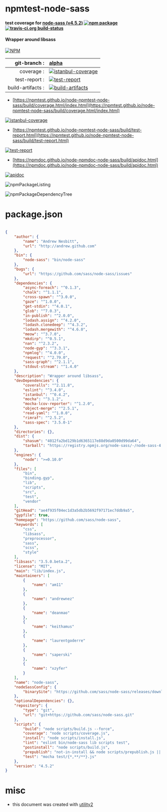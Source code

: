 # npmtest-node-sass

#### test coverage for  [node-sass (v4.5.2)](https://github.com/sass/node-sass)  [![npm package](https://img.shields.io/npm/v/npmtest-node-sass.svg?style=flat-square)](https://www.npmjs.org/package/npmtest-node-sass) [![travis-ci.org build-status](https://api.travis-ci.org/npmtest/node-npmtest-node-sass.svg)](https://travis-ci.org/npmtest/node-npmtest-node-sass)

#### Wrapper around libsass

[![NPM](https://nodei.co/npm/node-sass.png?downloads=true&downloadRank=true&stars=true)](https://www.npmjs.com/package/node-sass)

| git-branch : | [alpha](https://github.com/npmtest/node-npmtest-node-sass/tree/alpha)|
|--:|:--|
| coverage : | [![istanbul-coverage](https://npmtest.github.io/node-npmtest-node-sass/build/coverage.badge.svg)](https://npmtest.github.io/node-npmtest-node-sass/build/coverage.html/index.html)|
| test-report : | [![test-report](https://npmtest.github.io/node-npmtest-node-sass/build/test-report.badge.svg)](https://npmtest.github.io/node-npmtest-node-sass/build/test-report.html)|
| build-artifacts : | [![build-artifacts](https://npmtest.github.io/node-npmtest-node-sass/glyphicons_144_folder_open.png)](https://github.com/npmtest/node-npmtest-node-sass/tree/gh-pages/build)|

- [https://npmtest.github.io/node-npmtest-node-sass/build/coverage.html/index.html](https://npmtest.github.io/node-npmtest-node-sass/build/coverage.html/index.html)

[![istanbul-coverage](https://npmtest.github.io/node-npmtest-node-sass/build/screenCapture.buildCi.browser.%252Ftmp%252Fbuild%252Fcoverage.lib.html.png)](https://npmtest.github.io/node-npmtest-node-sass/build/coverage.html/index.html)

- [https://npmtest.github.io/node-npmtest-node-sass/build/test-report.html](https://npmtest.github.io/node-npmtest-node-sass/build/test-report.html)

[![test-report](https://npmtest.github.io/node-npmtest-node-sass/build/screenCapture.buildCi.browser.%252Ftmp%252Fbuild%252Ftest-report.html.png)](https://npmtest.github.io/node-npmtest-node-sass/build/test-report.html)

- [https://npmdoc.github.io/node-npmdoc-node-sass/build/apidoc.html](https://npmdoc.github.io/node-npmdoc-node-sass/build/apidoc.html)

[![apidoc](https://npmdoc.github.io/node-npmdoc-node-sass/build/screenCapture.buildCi.browser.%252Ftmp%252Fbuild%252Fapidoc.html.png)](https://npmdoc.github.io/node-npmdoc-node-sass/build/apidoc.html)

![npmPackageListing](https://npmtest.github.io/node-npmtest-node-sass/build/screenCapture.npmPackageListing.svg)

![npmPackageDependencyTree](https://npmtest.github.io/node-npmtest-node-sass/build/screenCapture.npmPackageDependencyTree.svg)



# package.json

```json

{
    "author": {
        "name": "Andrew Nesbitt",
        "url": "http://andrew.github.com"
    },
    "bin": {
        "node-sass": "bin/node-sass"
    },
    "bugs": {
        "url": "https://github.com/sass/node-sass/issues"
    },
    "dependencies": {
        "async-foreach": "^0.1.3",
        "chalk": "^1.1.1",
        "cross-spawn": "^3.0.0",
        "gaze": "^1.0.0",
        "get-stdin": "^4.0.1",
        "glob": "^7.0.3",
        "in-publish": "^2.0.0",
        "lodash.assign": "^4.2.0",
        "lodash.clonedeep": "^4.3.2",
        "lodash.mergewith": "^4.6.0",
        "meow": "^3.7.0",
        "mkdirp": "^0.5.1",
        "nan": "^2.3.2",
        "node-gyp": "^3.3.1",
        "npmlog": "^4.0.0",
        "request": "^2.79.0",
        "sass-graph": "^2.1.1",
        "stdout-stream": "^1.4.0"
    },
    "description": "Wrapper around libsass",
    "devDependencies": {
        "coveralls": "^2.11.8",
        "eslint": "^3.4.0",
        "istanbul": "^0.4.2",
        "mocha": "^3.1.2",
        "mocha-lcov-reporter": "^1.2.0",
        "object-merge": "^2.5.1",
        "read-yaml": "^1.0.0",
        "rimraf": "^2.5.2",
        "sass-spec": "3.5.0-1"
    },
    "directories": {},
    "dist": {
        "shasum": "4012fa2bd129b1d6365117e88d9da0500d99da64",
        "tarball": "https://registry.npmjs.org/node-sass/-/node-sass-4.5.2.tgz"
    },
    "engines": {
        "node": ">=0.10.0"
    },
    "files": [
        "bin",
        "binding.gyp",
        "lib",
        "scripts",
        "src",
        "test",
        "vendor"
    ],
    "gitHead": "ae4f935f04ec1d3a5db2b5692f97171ec7ddb9a5",
    "gypfile": true,
    "homepage": "https://github.com/sass/node-sass",
    "keywords": [
        "css",
        "libsass",
        "preprocessor",
        "sass",
        "scss",
        "style"
    ],
    "libsass": "3.5.0.beta.2",
    "license": "MIT",
    "main": "lib/index.js",
    "maintainers": [
        {
            "name": "am11"
        },
        {
            "name": "andrewnez"
        },
        {
            "name": "deanmao"
        },
        {
            "name": "keithamus"
        },
        {
            "name": "laurentgoderre"
        },
        {
            "name": "saperski"
        },
        {
            "name": "xzyfer"
        }
    ],
    "name": "node-sass",
    "nodeSassConfig": {
        "binarySite": "https://github.com/sass/node-sass/releases/download"
    },
    "optionalDependencies": {},
    "repository": {
        "type": "git",
        "url": "git+https://github.com/sass/node-sass.git"
    },
    "scripts": {
        "build": "node scripts/build.js --force",
        "coverage": "node scripts/coverage.js",
        "install": "node scripts/install.js",
        "lint": "eslint bin/node-sass lib scripts test",
        "postinstall": "node scripts/build.js",
        "prepublish": "not-in-install && node scripts/prepublish.js || in-install",
        "test": "mocha test/{*,**/**}.js"
    },
    "version": "4.5.2"
}
```



# misc
- this document was created with [utility2](https://github.com/kaizhu256/node-utility2)
